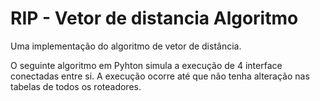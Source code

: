 # RIP - Vetor de distancia Algoritmo

Uma implementação do algoritmo de vetor de distância.

O seguinte algoritmo em Pyhton simula a execução de 4 interface conectadas entre si.
A execução ocorre até que não tenha alteração nas tabelas de todos os roteadores.
